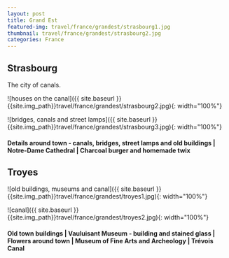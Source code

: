 ```yaml
---
layout: post
title: Grand Est
featured-img: travel/france/grandest/strasbourg1.jpg
thumbnail: travel/france/grandest/strasbourg2.jpg
categories: France
---
```


## Strasbourg

The city of canals.

![houses on the canal]({{ site.baseurl }}{{site.img_path}}travel/france/grandest/strasbourg2.jpg){: width="100%"}

![bridges, canals and street lamps]({{ site.baseurl }}{{site.img_path}}travel/france/grandest/strasbourg3.jpg){: width="100%"}

#### Details around town - canals, bridges, street lamps and old buildings | Notre-Dame Cathedral | Charcoal burger and homemade twix

## Troyes

![old buildings, museums and canal]({{ site.baseurl }}{{site.img_path}}travel/france/grandest/troyes1.jpg){: width="100%"}

![canal]({{ site.baseurl }}{{site.img_path}}travel/france/grandest/troyes2.jpg){: width="100%"}

#### Old town buildings | Vauluisant Museum - building and stained glass | Flowers around town | Museum of Fine Arts and Archeology | Trévois Canal
